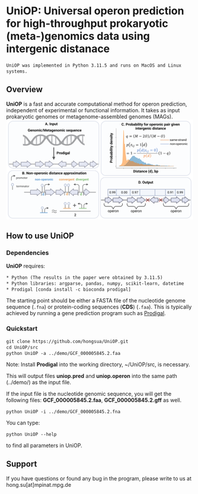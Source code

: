 # UniOP: Universal operon prediction for high-throughput prokaryotic (meta-)genomics data using intergenic distanace
```
UniOP was implemented in Python 3.11.5 and runs on MacOS and Linux systems.
```

## Overview
**UniOP** is a fast and accurate computational method for operon prediction, independent of experimental or functional information. It takes as input prokaryotic genomes or metagenome-assembled genomes (MAGs).
![](figures/flowchart_UniOP.png)

## How to use UniOP
### Dependencies
**UniOP** requires:
```
* Python (The results in the paper were obtained by 3.11.5)
* Python libraries: argparse, pandas, numpy, scikit-learn, datetime
* Prodigal [conda install -c bioconda prodigal]
```
The starting point should be either a FASTA file of the nucleotide genome sequence (`.fna`) or protein-coding sequences (**CDS**) (`.faa`). This is typically achieved by running a gene prediction program such as [Prodigal](https://github.com/hyattpd/Prodigal).

### Quickstart
```
git clone https://github.com/hongsua/UniOP.git
cd UniOP/src
python UniOP -a ../demo/GCF_000005845.2.faa
```
Note: Install **Prodigal** into the working directory, ~/UniOP/src, is necessary.

This will output files **uniop.pred** and **uniop.operon** into the same path (../demo/) as the input file.

If the input file is the nucleotide genomic sequence, you will get the following files: **GCF_000005845.2.faa**, **GCF_000005845.2.gff** as well.

```
python UniOP -i ../demo/GCF_000005845.2.fna
```
You can type:
```
python UniOP --help
```
to find all parameters in UniOP.


## Support
If you have questions or found any bug in the program, please write to us at
hong.su[at]mpinat.mpg.de
